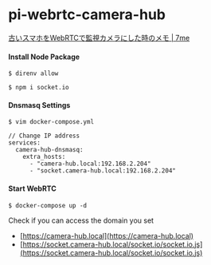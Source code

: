 # pi-webrtc-camera-hub

[古いスマホをWebRTCで監視カメラにした時のメモ | 7me](https://7me.oji.0j0.jp/2020/05/06/webrtc-smartphone-camera-memo/)

#### Install Node Package

```
$ direnv allow

$ npm i socket.io
```

#### Dnsmasq Settings

```
$ vim docker-compose.yml

// Change IP address
services:
  camera-hub-dnsmasq:
    extra_hosts:
      - "camera-hub.local:192.168.2.204"
      - "socket.camera-hub.local:192.168.2.204"
```

#### Start WebRTC

```
$ docker-compose up -d
```

Check if you can access the domain you set

* [https://camera-hub.local](https://camera-hub.local)
* [https://socket.camera-hub.local/socket.io/socket.io.js](https://socket.camera-hub.local/socket.io/socket.io.js)

